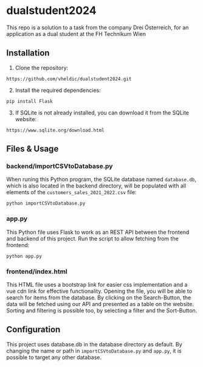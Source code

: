 # dualstudent2024
This repo is a solution to a task from the company Drei Österreich, for an application as a dual student at the FH Technikum Wien

## Installation 
1. Clone the repository:
```
https://github.com/vheldic/dualstudent2024.git
```
2. Install the required dependencies:
```
pip install Flask
```
3. If SQLite is not already installed, you can download it from the SQLite website:
```
https://www.sqlite.org/download.html
```

## Files & Usage
### backend/importCSVtoDatabase.py
When runing this Python program, the SQLite database named `database.db`, which is also located in the backend directory, will be populated with all elements of the `customers_sales_2021_2022.csv` file:
```
python importCSVtoDatabase.py
```

### app.py
This Python file uses Flask to work as an REST API between the frontend and backend of this project. Run the script to allow fetching from the frontend:
```
python app.py
```

### frontend/index.html
This HTML file uses a bootstrap link for easier css implementation and a vue cdn link for effective functionality. Opening the file, you will be able to search for items from the database. By clicking on the Search-Button, the data will be fetched using our API and presented as a table on the website. Sorting and filtering is possible too, by selecting a filter and the Sort-Button.

## Configuration
This project uses database.db in the database directory as default. By changing the name or path in `importCSVtoDatabase.py` and `app.py`, it is possible to target any other database.
